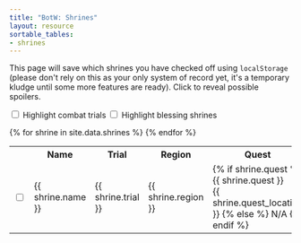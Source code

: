 ```yaml
---
title: "BotW: Shrines"
layout: resource
sortable_tables:
- shrines
---
```


This page will save which shrines you have checked off using
`localStorage` (please don't rely on this as your only system of record
yet, it's a temporary kludge until some more features are ready). Click
to reveal possible spoilers.

<input type="checkbox" id="highlight-combat-trials"> Highlight combat
trials <input type="checkbox" id="highlight-blessing-shrines"> Highlight blessing shrines

<table id="shrines">
  <tr data-sort-method="none">
    <th class="corner"></th>
    <th>Name</th>
    <th>Trial</th>
    <th>Region</th>
    <th>Quest</th>
  </tr>
  {% for shrine in site.data.shrines %}
  <tr>
    <td class="completed"><input type="checkbox" class="completed-check"
      data-shrine-name="{{ shrine.name }}"></td>
    <td class="shrine">{{ shrine.name }}</td>
    <td class="trial-name"><span class="spoiler">{{ shrine.trial }}</span></td>
    <td class="region">{{ shrine.region }}</td>
    <td class="quest">{% if shrine.quest %}
      <span class="spoiler">{{ shrine.quest }}</span><br>
      <span class="quest-location spoiler">{{ shrine.quest_location }}</span>
    {% else %}
      N/A
    {% endif %}
    </td>
  </tr>
  {% endfor %}
</table>

<script src="/assets/vendor/spoiler.min.js"></script>
<script>spoilerAlert('.spoiler');</script>

<script>
var tickyBoxes = document.querySelectorAll('.completed-check');
var completion = localStorage.shrineCompletion ? JSON.parse(localStorage.shrineCompletion) : {};

tickyBoxes.forEach(function(ticky) {
    ticky.checked = completion[ticky.dataset.shrineName];
    ticky.onchange = function() {
      completion[ticky.dataset.shrineName] = ticky.checked;
      localStorage.shrineCompletion = JSON.stringify(completion);
    };
});
</script>

<script>
function toggleHighlight(pattern, highlightClass) {
    return function(ev) {
        document.querySelectorAll('.trial-name').forEach(function(td) {
            var tr = td.parentElement;
            if (pattern.test(td.innerText)) {
                if (ev.target.checked) {
                    tr.classList.add(highlightClass);
                } else {
                    tr.classList.remove(highlightClass);
                }
            }
        });
    };
}

document.getElementById('highlight-combat-trials').
    addEventListener('change', toggleHighlight(/Test of Strength$/, 'highlight-combat'));
document.getElementById('highlight-blessing-shrines').
    addEventListener('change', toggleHighlight(/'s Blessing$/, 'highlight-blessing'));
</script>
